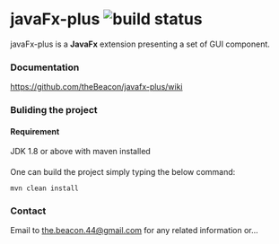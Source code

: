 # javaFx-plus ![build status](https://travis-ci.org/theBeacon/javafx-plus.svg?branch=master "build status")
javaFx-plus is a **JavaFx** extension presenting a set of GUI component.

### Documentation
https://github.com/theBeacon/javafx-plus/wiki

### Buliding the project

#### Requirement  
JDK 1.8 or above with maven installed

#### 
One can build the project simply typing the below command:

`mvn clean install` 


### Contact
Email to the.beacon.44@gmail.com for any related information or...
